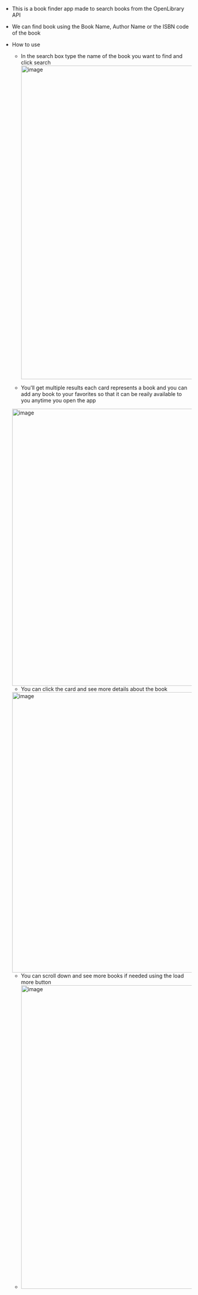 - This is a book finder app made to search books from the OpenLibrary API
- We can find book using the Book Name, Author Name or the ISBN code of the book

- How to use
    - In the search box type the name of the book you want to find and click search
      <img width="1817" height="839" alt="image" src="https://github.com/user-attachments/assets/0218371e-1711-4775-9828-05d78e1dc381" />
    
    - You'll get multiple results each card represents a book and you can add any book to your favorites so that it can be reaily available to you anytime you open the app
     <img width="1823" height="741" alt="image" src="https://github.com/user-attachments/assets/f2614636-103d-4183-94ae-363761501f21" />
    
    - You can click the card and see more details about the book
     <img width="1907" height="750" alt="image" src="https://github.com/user-attachments/assets/1e51d2a9-782d-4f8d-b7a7-e07e451fd0c4" />
    
    - You can scroll down and see more books if needed using the load more button
    - <img width="1842" height="812" alt="image" src="https://github.com/user-attachments/assets/bb8f827c-e203-4dbd-bd6e-14b1ebaaefb2" />

